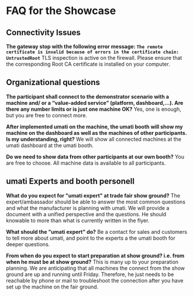 # FAQ for the Showcase

## Connectivity Issues

**The gateway stop with the following error message: `The remote certificate is invalid because of errors in the certificate chain: UntrustedRoot`**
TLS inspection is active on the firewall. Please ensure that the corresponding Root CA certificate is installed on your computer.

## Organizational questions

**The participant shall connect to the demonstrator scenario with a machine and/ or a “value-added service” (platform, dashboard,…). Are there any number limits or is just one machine OK?**
Yes, one is enough, but you are free to connect more.

**After implemented umati on the machine, the umati booth will show my machine on the dashboard as well as the machines of other participants. Is my understanding, right?**
We will show all connected machines at the umati dashboard at the umati booth.

**Do we need to show data from other participants at our own booth?**
You are free to choose. All machine data is available to all participants.

## umati Experts and booth personell

**What do you expect for "umati expert" at trade fair show ground?**
The expert/ambassador should be able to answer the most common questions and what the manufacturer is planning with umati. We will provide a document with a unified perspective and the questions. He should knowable to more than what is currently written in the flyer.

**What should the "umati expert" do?**
Be a contact for sales and customers to tell more about umati, and point to the experts a the umati booth for deeper questions.

**From when do you expect to start preparation at show ground? i.e. from when he must be at show ground?**
This is many up to your preparation planning. We are anticipating that all machines the connect from the show ground are up and running until Friday. Therefore, he just needs to be reachable by phone or mail to troubleshoot the connection after you have set up the machine on the fair ground.
